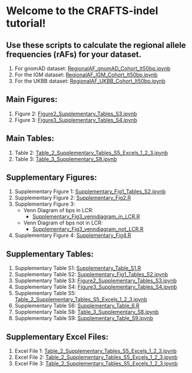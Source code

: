 # Welcome to the CRAFTS-indel tutorial! 

## Use these scripts to calculate the regional allele frequencies (rAFs) for your dataset. 
1. For gnomAD dataset: <a href="https://github.com/ColumbiaCPMG/RegionalAlleleFrequency/blob/main/RegionalAF_gnomAD_Cohort_lt50bp.ipynb" target="_blank">RegionalAF_gnomAD_Cohort_lt50bp.ipynb</a>
2. For the IGM dataset: <a href="https://github.com/ColumbiaCPMG/RegionalAlleleFrequency/blob/main/RegionalAF_IGM_Cohort_lt50bp.ipynb" target="_blank">RegionalAF_IGM_Cohort_lt50bp.ipynb</a>
2. For the UKBB dataset: <a href="https://github.com/ColumbiaCPMG/RegionalAlleleFrequency/blob/main/RegionalAF_UKBB_Cohort_lt50bp.ipynb" target="_blank">RegionalAF_UKBB_Cohort_lt50bp.ipynb</a>

## Main Figures: 
1. Figure 2: <a href="https://github.com/ColumbiaCPMG/RegionalAlleleFrequency/blob/main/Figure2_Supplementary_Tables_S3.ipynb" target="_blank">Figure2_Supplementary_Tables_S3.ipynb</a> 
2. Figure 3: <a href="https://github.com/ColumbiaCPMG/RegionalAlleleFrequency/blob/main/Figure3_Supplementary_Tables_S4.ipynb" target="_blank">Figure3_Supplementary_Tables_S4.ipynb</a> 


## Main Tables: 
1. Table 2: <a href="https://github.com/ColumbiaCPMG/RegionalAlleleFrequency/blob/main/Table_2_Supplementary_Tables_S5_Excels_1_2_3.ipynb" target="_blank">Table_2_Supplementary_Tables_S5_Excels_1_2_3.ipynb</a>
2. Table 3: <a href="https://github.com/ColumbiaCPMG/RegionalAlleleFrequency/blob/main/Table_3_Supplementary_S8.ipynb" target="_blank">Table_3_Supplementary_S8.ipynb</a>

## Supplementary Figures: 
1. Supplementary Figure 1: <a href="https://github.com/ColumbiaCPMG/RegionalAlleleFrequency/blob/main/Supplementary_Fig1_Tables_S2.ipynb" target="_blank">Supplementary_Fig1_Tables_S2.ipynb</a>
2. Supplementary Figure 2: <a href="https://github.com/ColumbiaCPMG/RegionalAlleleFrequency/blob/main/Supplementary_Fig2.R" target="_blank">Supplementary_Fig2.R</a>
3. Supplementary Figure 3: 
    * Venn Diagram of bps in LCR:
        * <a href="https://github.com/ColumbiaCPMG/RegionalAlleleFrequency/blob/main/Supplementary_Fig3_venndiagram_in_LCR.R" target="_blank">Supplementary_Fig3_venndiagram_in_LCR.R</a>
    * Venn Diagram of bps not in LCR:
        * <a href="https://github.com/ColumbiaCPMG/RegionalAlleleFrequency/blob/main/Supplementary_Fig3_venndiagram_not_LCR.R" target="_blank">Supplementary_Fig3_venndiagram_not_LCR.R</a>
4. Supplementary Figure 4: <a href="https://github.com/ColumbiaCPMG/RegionalAlleleFrequency/blob/main/Supplementary_Fig4.R" target="_blank">Supplementary_Fig4.R</a>

## Supplementary Tables: 
1. Supplementary Table S1: <a href="https://github.com/ColumbiaCPMG/RegionalAlleleFrequency/blob/main/Supplementary_Table_S1.R" target="_blank">Supplementary_Table_S1.R</a>
2. Supplementary Table S2: <a href="https://github.com/ColumbiaCPMG/RegionalAlleleFrequency/blob/main/Supplementary_Fig1_Tables_S2.ipynb" target="_blank">Supplementary_Fig1_Tables_S2.ipynb</a>
3. Supplementary Table S3: <a href="https://github.com/ColumbiaCPMG/RegionalAlleleFrequency/blob/main/Figure2_Supplementary_Tables_S3.ipynb" target="_blank">Figure2_Supplementary_Tables_S3.ipynb</a> 
4. Supplementary Table S4: <a href="https://github.com/ColumbiaCPMG/RegionalAlleleFrequency/blob/main/Figure3_Supplementary_Tables_S4.ipynb" target="_blank">Figure3_Supplementary_Tables_S4.ipynb</a> 
5. Supplementary Table S5: <a href="https://github.com/ColumbiaCPMG/RegionalAlleleFrequency/blob/main/Table_2_Supplementary_Tables_S5_Excels_1_2_3.ipynb" target="_blank">Table_2_Supplementary_Tables_S5_Excels_1_2_3.ipynb</a> 
6. Supplementary Table S6: <a href="https://github.com/ColumbiaCPMG/RegionalAlleleFrequency/blob/main/Supplementary_Table_6.R" target="_blank">Supplementary_Table_6.R</a> 
7. Supplementary Table S8: <a href="https://github.com/ColumbiaCPMG/RegionalAlleleFrequency/blob/main/Table_3_Supplementary_S8.ipynb" target="_blank">Table_3_Supplementary_S8.ipynb</a>
8. Supplementary Table S9: <a href="https://github.com/ColumbiaCPMG/RegionalAlleleFrequency/blob/main/Supplementary_Table_S9.ipynb" target="_blank">Supplementary_Table_S9.ipynb</a>


## Supplementary Excel Files: 
1. Excel File 1: <a href="https://github.com/ColumbiaCPMG/RegionalAlleleFrequency/blob/main/Table_2_Supplementary_Tables_S5_Excels_1_2_3.ipynb" target="_blank">Table_2_Supplementary_Tables_S5_Excels_1_2_3.ipynb</a> 
2. Excel File 2: <a href="https://github.com/ColumbiaCPMG/RegionalAlleleFrequency/blob/main/Table_2_Supplementary_Tables_S5_Excels_1_2_3.ipynb" target="_blank">Table_2_Supplementary_Tables_S5_Excels_1_2_3.ipynb</a> 
3. Excel File 3: <a href="https://github.com/ColumbiaCPMG/RegionalAlleleFrequency/blob/main/Table_2_Supplementary_Tables_S5_Excels_1_2_3.ipynb" target="_blank">Table_2_Supplementary_Tables_S5_Excels_1_2_3.ipynb</a> 




